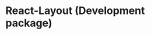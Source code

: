 # React-Layout (Development package)

<!-- ## Naming

```tsx
Container :  <Container> <Flex> <Grid>
Item      :  <Flex> <Grid> with boolean props "isFlexItem" / "isGridItem"

Types :
<> = styled component
props = Options | Media<Options>   // where Options are different for each props
Media<T> = {xs: T, md: T , lg:T}

<BaseContainer>    maxWidth
<BaseGrid>         cols rows gap
<BaseFlex>         direction
<BaseItem>         // Not needed use <Flex>/<Grid> as container & child together to avoid more nested components
    <Flex isGridItem > OR  <Flex isFlexItem >
    <Grid isGridItem > OR  <Grid isFlexItem >




```

## Opinionated

_Not strict though_

- Based on styled components
- Use this components for just layouts on different media sizes
  - layouts - `display, position`
  - `margin, padding `
- Import first, then Install with breakpoints object and reexport as element/Grid etc
- Never use grid/flex Items instead use grid/flex containers with boolean props `isFlexItem / isGridItem` . This avoids too much nested components.
- Breakpoints for Media queries - Must be (min-width) only. It will scale upwards to higher widths by default.
- Responsive breakpoints - predefined keys - `xs,sm,md,lg,xl`
- First key in breakpoints - value must always be `<key>:0`

## Unopinionated

- No extra global theme just use default styled components theme
- Responsive breakpoints as per your requirements (Only values not keys)
- Naming too like **xs** or **mobile**


-->
